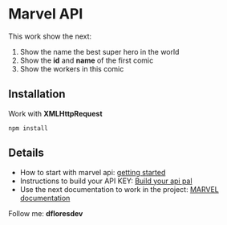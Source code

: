 # Marvel API

This work show the next:

1. Show the name the best super hero in the world
2. Show the **id** and **name** of the first comic
3. Show the workers in this comic

## Installation

Work with **XMLHttpRequest**

```
npm install
```

## Details

- How to start with marvel api: [getting started](https://developer.marvel.com/documentation/getting_started)
- Instructions to build your API KEY: [Build your api pal](https://developer.marvel.com/documentation/authorization)
- Use the next documentation to work in the project: [MARVEL documentation](https://developer.marvel.com/docs#!/public/getCharacterIndividual_get_1)

Follow me: **dfloresdev**
